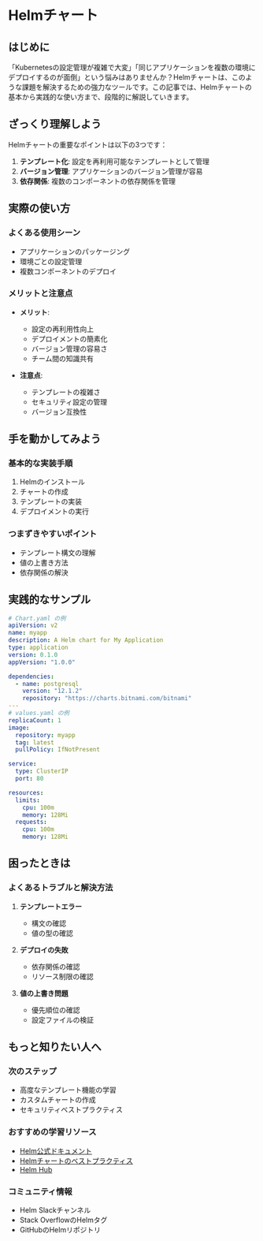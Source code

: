 # Helmチャート

## はじめに
「Kubernetesの設定管理が複雑で大変」「同じアプリケーションを複数の環境にデプロイするのが面倒」という悩みはありませんか？Helmチャートは、このような課題を解決するための強力なツールです。この記事では、Helmチャートの基本から実践的な使い方まで、段階的に解説していきます。

## ざっくり理解しよう
Helmチャートの重要なポイントは以下の3つです：

1. **テンプレート化**: 設定を再利用可能なテンプレートとして管理
2. **バージョン管理**: アプリケーションのバージョン管理が容易
3. **依存関係**: 複数のコンポーネントの依存関係を管理

## 実際の使い方
### よくある使用シーン
- アプリケーションのパッケージング
- 環境ごとの設定管理
- 複数コンポーネントのデプロイ

### メリットと注意点
- **メリット**:
  - 設定の再利用性向上
  - デプロイメントの簡素化
  - バージョン管理の容易さ
  - チーム間の知識共有

- **注意点**:
  - テンプレートの複雑さ
  - セキュリティ設定の管理
  - バージョン互換性

## 手を動かしてみよう
### 基本的な実装手順
1. Helmのインストール
2. チャートの作成
3. テンプレートの実装
4. デプロイメントの実行

### つまずきやすいポイント
- テンプレート構文の理解
- 値の上書き方法
- 依存関係の解決

## 実践的なサンプル
```yaml
# Chart.yaml の例
apiVersion: v2
name: myapp
description: A Helm chart for My Application
type: application
version: 0.1.0
appVersion: "1.0.0"

dependencies:
  - name: postgresql
    version: "12.1.2"
    repository: "https://charts.bitnami.com/bitnami"
---
# values.yaml の例
replicaCount: 1
image:
  repository: myapp
  tag: latest
  pullPolicy: IfNotPresent

service:
  type: ClusterIP
  port: 80

resources:
  limits:
    cpu: 100m
    memory: 128Mi
  requests:
    cpu: 100m
    memory: 128Mi
```

## 困ったときは
### よくあるトラブルと解決方法
1. **テンプレートエラー**
   - 構文の確認
   - 値の型の確認

2. **デプロイの失敗**
   - 依存関係の確認
   - リソース制限の確認

3. **値の上書き問題**
   - 優先順位の確認
   - 設定ファイルの検証

## もっと知りたい人へ
### 次のステップ
- 高度なテンプレート機能の学習
- カスタムチャートの作成
- セキュリティベストプラクティス

### おすすめの学習リソース
- [Helm公式ドキュメント](https://helm.sh/docs/)
- [Helmチャートのベストプラクティス](https://helm.sh/docs/chart_best_practices/)
- [Helm Hub](https://hub.helm.sh/)

### コミュニティ情報
- Helm Slackチャンネル
- Stack OverflowのHelmタグ
- GitHubのHelmリポジトリ

